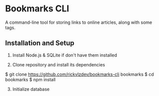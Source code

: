 # Bookmarks CLI

A command-line tool for storing links to online articles, along with some tags.

## Installation and Setup

1. Install Node.js & SQLite if don't have them installed

2. Clone repository and install its dependencies

  $ git clone https://github.com/rickvlzdev/bookmarks-cli bookmarks
  $ cd bookmarks
  $ npm install

3. Initialize database
